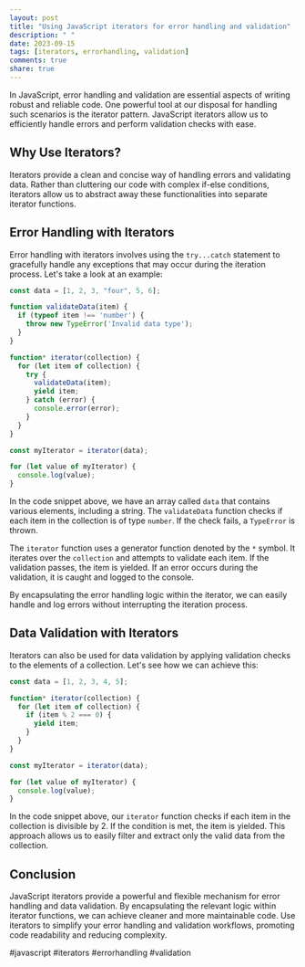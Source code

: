 ```yaml
---
layout: post
title: "Using JavaScript iterators for error handling and validation"
description: " "
date: 2023-09-15
tags: [iterators, errorhandling, validation]
comments: true
share: true
---
```


In JavaScript, error handling and validation are essential aspects of writing robust and reliable code. One powerful tool at our disposal for handling such scenarios is the iterator pattern. JavaScript iterators allow us to efficiently handle errors and perform validation checks with ease.

## Why Use Iterators?

Iterators provide a clean and concise way of handling errors and validating data. Rather than cluttering our code with complex if-else conditions, iterators allow us to abstract away these functionalities into separate iterator functions.

## Error Handling with Iterators

Error handling with iterators involves using the `try...catch` statement to gracefully handle any exceptions that may occur during the iteration process. Let's take a look at an example:

```javascript
const data = [1, 2, 3, "four", 5, 6];

function validateData(item) {
  if (typeof item !== 'number') {
    throw new TypeError('Invalid data type');
  }
}

function* iterator(collection) {
  for (let item of collection) {
    try {
      validateData(item);
      yield item;
    } catch (error) {
      console.error(error);
    }
  }
}

const myIterator = iterator(data);

for (let value of myIterator) {
  console.log(value);
}
```

In the code snippet above, we have an array called `data` that contains various elements, including a string. The `validateData` function checks if each item in the collection is of type `number`. If the check fails, a `TypeError` is thrown.

The `iterator` function uses a generator function denoted by the `*` symbol. It iterates over the `collection` and attempts to validate each item. If the validation passes, the item is yielded. If an error occurs during the validation, it is caught and logged to the console.

By encapsulating the error handling logic within the iterator, we can easily handle and log errors without interrupting the iteration process.

## Data Validation with Iterators

Iterators can also be used for data validation by applying validation checks to the elements of a collection. Let's see how we can achieve this:

```javascript
const data = [1, 2, 3, 4, 5];

function* iterator(collection) {
  for (let item of collection) {
    if (item % 2 === 0) {
      yield item;
    }
  }
}

const myIterator = iterator(data);

for (let value of myIterator) {
  console.log(value);
}
```

In the code snippet above, our `iterator` function checks if each item in the collection is divisible by 2. If the condition is met, the item is yielded. This approach allows us to easily filter and extract only the valid data from the collection.

## Conclusion

JavaScript iterators provide a powerful and flexible mechanism for error handling and data validation. By encapsulating the relevant logic within iterator functions, we can achieve cleaner and more maintainable code. Use iterators to simplify your error handling and validation workflows, promoting code readability and reducing complexity.

#javascript #iterators #errorhandling #validation